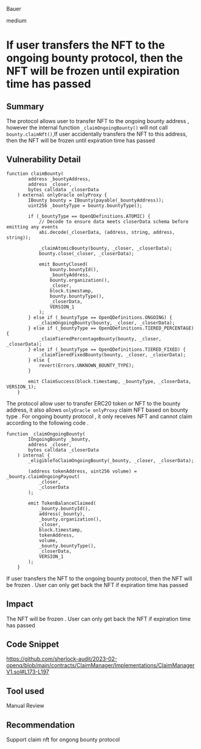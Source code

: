 Bauer

medium

# If user transfers the NFT to the ongoing bounty protocol, then the NFT will be frozen until expiration time has passed

## Summary
The protocol  allows user to  transfer NFT to the ongoing bounty address , however the internal function ```_claimOngoingBounty()``` will not call ```bounty.claimNft()```,If  user accidentally transfers the NFT to this address, then the NFT will be frozen until expiration time has passed
## Vulnerability Detail
```solidity
function claimBounty(
        address _bountyAddress,
        address _closer,
        bytes calldata _closerData
    ) external onlyOracle onlyProxy {
        IBounty bounty = IBounty(payable(_bountyAddress));
        uint256 _bountyType = bounty.bountyType();

        if (_bountyType == OpenQDefinitions.ATOMIC) {
            // Decode to ensure data meets closerData schema before emitting any events
            abi.decode(_closerData, (address, string, address, string));

            _claimAtomicBounty(bounty, _closer, _closerData);
            bounty.close(_closer, _closerData);

            emit BountyClosed(
                bounty.bountyId(),
                _bountyAddress,
                bounty.organization(),
                _closer,
                block.timestamp,
                bounty.bountyType(),
                _closerData,
                VERSION_1
            );
        } else if (_bountyType == OpenQDefinitions.ONGOING) {
            _claimOngoingBounty(bounty, _closer, _closerData);
        } else if (_bountyType == OpenQDefinitions.TIERED_PERCENTAGE) {
            _claimTieredPercentageBounty(bounty, _closer, _closerData);
        } else if (_bountyType == OpenQDefinitions.TIERED_FIXED) {
            _claimTieredFixedBounty(bounty, _closer, _closerData);
        } else {
            revert(Errors.UNKNOWN_BOUNTY_TYPE);
        }

        emit ClaimSuccess(block.timestamp, _bountyType, _closerData, VERSION_1);
    }
```
The protocol allow user to transfer ERC20 token or NFT to the bounty address, it also allows ```onlyOracle onlyProxy```  claim NFT based on bounty type . For ongoing bounty protocol , it only receives NFT and cannot claim according to the following code .

```solidity
function _claimOngoingBounty(
        IOngoingBounty _bounty,
        address _closer,
        bytes calldata _closerData
    ) internal {
        _eligibleToClaimOngoingBounty(_bounty, _closer, _closerData);

        (address tokenAddress, uint256 volume) = _bounty.claimOngoingPayout(
            _closer,
            _closerData
        );

        emit TokenBalanceClaimed(
            _bounty.bountyId(),
            address(_bounty),
            _bounty.organization(),
            _closer,
            block.timestamp,
            tokenAddress,
            volume,
            _bounty.bountyType(),
            _closerData,
            VERSION_1
        );
    }

```
If user transfers the NFT to the ongoing bounty protocol, then the NFT will be frozen . User can only get back the NFT if expiration time has passed

## Impact
The NFT will be frozen . User can only get back the NFT if expiration time has passed

## Code Snippet
https://github.com/sherlock-audit/2023-02-openq/blob/main/contracts/ClaimManager/Implementations/ClaimManagerV1.sol#L173-L197

## Tool used

Manual Review

## Recommendation
Support claim nft for ongong bounty protocol
